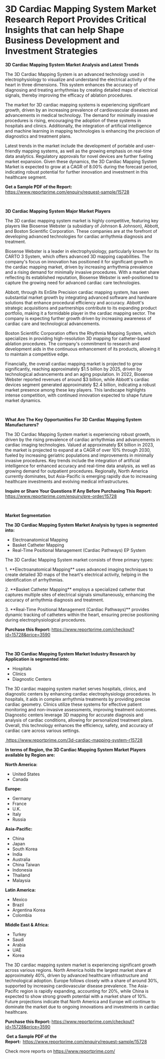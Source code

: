 <p><h1>3D Cardiac Mapping System Market Research Report Provides Critical Insights that can help Shape Business Development and Investment Strategies</h1></p><p><strong>3D Cardiac Mapping System Market Analysis and Latest Trends</strong></p>
<p><p>The 3D Cardiac Mapping System is an advanced technology used in electrophysiology to visualize and understand the electrical activity of the heart in three dimensions. This system enhances the accuracy of diagnosing and treating arrhythmias by creating detailed maps of electrical signals, thereby improving the efficacy of ablation procedures.</p><p>The market for 3D cardiac mapping systems is experiencing significant growth, driven by an increasing prevalence of cardiovascular diseases and advancements in medical technology. The demand for minimally invasive procedures is rising, encouraging the adoption of these systems in hospitals and clinics. Additionally, the integration of artificial intelligence and machine learning in mapping technologies is enhancing the precision of diagnostics and treatment plans.</p><p>Latest trends in the market include the development of portable and user-friendly mapping systems, as well as the growing emphasis on real-time data analytics. Regulatory approvals for novel devices are further fueling market expansion. Given these dynamics, the 3D Cardiac Mapping System Market is expected to grow at a CAGR of 8.00% during the forecast period, indicating robust potential for further innovation and investment in this healthcare segment.</p></p>
<p><strong>Get a Sample PDF of the Report:&nbsp;</strong> <a href="https://www.reportprime.com/enquiry/request-sample/15728?utm_campaign=3170&utm_medium=2&utm_source=Github&utm_content=ia&utm_term=20032025&utm_id=3d-cardiac-mapping-system">https://www.reportprime.com/enquiry/request-sample/15728</a></p>
<p>&nbsp;</p>
<p><strong>3D Cardiac Mapping System Major Market Players</strong></p>
<p><p>The 3D cardiac mapping system market is highly competitive, featuring key players like Biosense Webster (a subsidiary of Johnson & Johnson), Abbott, and Boston Scientific Corporation. These companies are at the forefront of developing advanced technologies for cardiac arrhythmia diagnosis and treatment.</p><p>Biosense Webster is a leader in electrophysiology, particularly known for its CARTO 3 System, which offers advanced 3D mapping capabilities. The company's focus on innovation has positioned it for significant growth in the cardiac mapping market, driven by increasing arrhythmia prevalence and a rising demand for minimally invasive procedures. With a market share reflecting its established reputation, Biosense Webster is well-positioned to capture the growing need for advanced cardiac care technologies.</p><p>Abbott, through its EnSite Precision cardiac mapping system, has seen substantial market growth by integrating advanced software and hardware solutions that enhance procedural efficiency and accuracy. Abbott's strategic acquisitions and partnerships contribute to its expanding product portfolio, making it a formidable player in the cardiac mapping sector. The company is expecting further growth driven by increasing awareness of cardiac care and technological advancements.</p><p>Boston Scientific Corporation offers the Rhythmia Mapping System, which specializes in providing high-resolution 3D mapping for catheter-based ablation procedures. The company's commitment to research and development aids in the continuous enhancement of its products, allowing it to maintain a competitive edge.</p><p>Financially, the overall cardiac mapping market is projected to grow significantly, reaching approximately $1.5 billion by 2025, driven by technological advancements and an aging population. In 2022, Biosense Webster reported revenues of around $3 billion, while Abbott's cardiac devices segment generated approximately $2.4 billion, indicating a robust market presence among these key players. This landscape highlights intense competition, with continued innovation expected to shape future market dynamics.</p></p>
<p>&nbsp;</p>
<p><strong>What Are The Key Opportunities For 3D Cardiac Mapping System Manufacturers?</strong></p>
<p><p>The 3D Cardiac Mapping System market is experiencing robust growth, driven by the rising prevalence of cardiac arrhythmias and advancements in cardiac imaging technologies. Valued at approximately $X billion in 2023, the market is projected to expand at a CAGR of over 10% through 2030, fueled by increasing geriatric populations and improvements in minimally invasive procedures. Key trends include the integration of artificial intelligence for enhanced accuracy and real-time data analysis, as well as growing demand for outpatient procedures. Regionally, North America currently dominates, but Asia-Pacific is emerging rapidly due to increasing healthcare investments and evolving medical infrastructures.</p></p>
<p><strong>Inquire or Share Your Questions If Any Before Purchasing This Report:</strong> <a href="https://www.reportprime.com/enquiry/pre-order/15728?utm_campaign=3170&utm_medium=2&utm_source=Github&utm_content=ia&utm_term=20032025&utm_id=3d-cardiac-mapping-system">https://www.reportprime.com/enquiry/pre-order/15728</a></p>
<p>&nbsp;</p>
<p><strong>Market Segmentation</strong></p>
<p><strong>The 3D Cardiac Mapping System Market Analysis by types is segmented into:</strong></p>
<p><ul><li>Electroanatomical Mapping</li><li>Basket Catheter Mapping</li><li>Real-Time Positional Management (Cardiac Pathways) EP System</li></ul></p>
<p><p>The 3D Cardiac Mapping System market consists of three primary types: </p><p>1. **Electroanatomical Mapping** uses advanced imaging techniques to create detailed 3D maps of the heart's electrical activity, helping in the identification of arrhythmias.</p><p>2. **Basket Catheter Mapping** employs a specialized catheter that captures multiple sites of electrical signals simultaneously, enhancing the accuracy of arrhythmia diagnosis and treatment.</p><p>3. **Real-Time Positional Management (Cardiac Pathways)** provides dynamic tracking of catheters within the heart, ensuring precise positioning during electrophysiological procedures.</p></p>
<p><strong>Purchase this Report:&nbsp;</strong><a href="https://www.reportprime.com/checkout?id=15728&price=3590&utm_campaign=3170&utm_medium=2&utm_source=Github&utm_content=ia&utm_term=20032025&utm_id=3d-cardiac-mapping-system">https://www.reportprime.com/checkout?id=15728&price=3590</a></p>
<p>&nbsp;</p>
<p><strong>The 3D Cardiac Mapping System Market Industry Research by Application is segmented into:</strong></p>
<p><ul><li>Hospitals</li><li>Clinics</li><li>Diagnostic Centers</li></ul></p>
<p><p>The 3D cardiac mapping system market serves hospitals, clinics, and diagnostic centers by enhancing cardiac electrophysiology procedures. In hospitals, it aids in complex arrhythmia treatments by providing precise cardiac geometry. Clinics utilize these systems for effective patient monitoring and non-invasive assessments, improving treatment outcomes. Diagnostic centers leverage 3D mapping for accurate diagnosis and analysis of cardiac conditions, allowing for personalized treatment plans. Overall, this technology enhances the efficiency, safety, and accuracy of cardiac care across various settings.</p></p>
<p><a href="https://www.reportprime.com/3d-cardiac-mapping-system-r15728?utm_campaign=3170&utm_medium=2&utm_source=Github&utm_content=ia&utm_term=20032025&utm_id=3d-cardiac-mapping-system">&nbsp;https://www.reportprime.com/3d-cardiac-mapping-system-r15728</a></p>
<p><strong>In terms of Region, the 3D Cardiac Mapping System Market Players available by Region are:</strong></p>
<p>
    <p> <strong> North America: </strong>
        <ul>
            <li>United States</li>
            <li>Canada</li>
        </ul>
        </p> 
    <p> <strong> Europe: </strong>
        <ul>
            <li>Germany</li>
            <li>France</li>
            <li>U.K.</li>
            <li>Italy</li>
            <li>Russia</li>
        </ul>
        </p> 
    <p> <strong> Asia-Pacific: </strong>
        <ul>
            <li>China</li>
            <li>Japan</li>
            <li>South Korea</li>
            <li>India</li>
            <li>Australia</li>
            <li>China Taiwan</li>
            <li>Indonesia</li>
            <li>Thailand</li>
            <li>Malaysia</li>
        </ul>
        </p> 
    <p> <strong> Latin America: </strong>
        <ul>
            <li>Mexico</li>
            <li>Brazil</li>
            <li>Argentina Korea</li>
            <li>Colombia</li>
        </ul>
        </p> 
    <p> <strong> Middle East & Africa: </strong>
        <ul>
            <li>Turkey</li>
            <li>Saudi</li>
            <li>Arabia</li>
            <li>UAE</li>
            <li>Korea</li>
        </ul>
    </p>
    </p>
<p><p>The 3D cardiac mapping system market is experiencing significant growth across various regions. North America holds the largest market share at approximately 40%, driven by advanced healthcare infrastructure and technological adoption. Europe follows closely with a share of around 30%, supported by increasing cardiovascular disease prevalence. The Asia-Pacific region is rapidly expanding, accounting for 20%, while China is expected to show strong growth potential with a market share of 10%. Future projections indicate that North America and Europe will continue to dominate the market due to ongoing innovations and investments in cardiac healthcare.</p></p>
<p><strong>Purchase this Report: </strong><a href="https://www.reportprime.com/checkout?id=15728&price=3590&utm_campaign=3170&utm_medium=2&utm_source=Github&utm_content=ia&utm_term=20032025&utm_id=3d-cardiac-mapping-system">https://www.reportprime.com/checkout?id=15728&price=3590</a></p>
<p>&nbsp;<strong>Get a Sample PDF of the Report:&nbsp;&nbsp;</strong><a href="https://www.reportprime.com/enquiry/request-sample/15728?utm_campaign=3170&utm_medium=2&utm_source=Github&utm_content=ia&utm_term=20032025&utm_id=3d-cardiac-mapping-system">https://www.reportprime.com/enquiry/request-sample/15728</a></p>
<p><strong></strong></p>
<p>Check more reports on <a href="https://www.reportprime.com/?utm_campaign=3170&utm_medium=2&utm_source=Github&utm_content=ia&utm_term=20032025&utm_id=3d-cardiac-mapping-system">https://www.reportprime.com/</a></p>